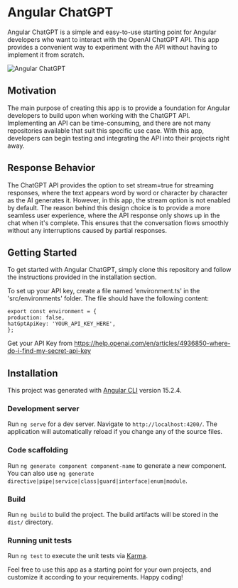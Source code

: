 # Angular ChatGPT
Angular ChatGPT is a simple and easy-to-use starting point for Angular developers who want to interact with the OpenAI ChatGPT API. This app provides a convenient way to experiment with the API without having to implement it from scratch.

![Angular ChatGPT](https://user-images.githubusercontent.com/20193574/225767028-f275589a-d222-4873-a64b-a96af84cf69e.jpg)

## Motivation
The main purpose of creating this app is to provide a foundation for Angular developers to build upon when working with the ChatGPT API. Implementing an API can be time-consuming, and there are not many repositories available that suit this specific use case. With this app, developers can begin testing and integrating the API into their projects right away.

## Response Behavior
The ChatGPT API provides the option to set stream=true for streaming responses, where the text appears word by word or character by character as the AI generates it. However, in this app, the stream option is not enabled by default. The reason behind this design choice is to provide a more seamless user experience, where the API response only shows up in the chat when it's complete. This ensures that the conversation flows smoothly without any interruptions caused by partial responses.

## Getting Started
To get started with Angular ChatGPT, simply clone this repository and follow the instructions provided in the installation section.

To set up your API key, create a file named 'environment.ts' in the 'src/environments' folder.
The file should have the following content:
 
 ```
export const environment = {
 production: false,
 hatGptApiKey: 'YOUR_API_KEY_HERE',
};
```
Get your API Key from https://help.openai.com/en/articles/4936850-where-do-i-find-my-secret-api-key

## Installation
This project was generated with [Angular CLI](https://github.com/angular/angular-cli) version 15.2.4.

### Development server

Run `ng serve` for a dev server. Navigate to `http://localhost:4200/`. The application will automatically reload if you change any of the source files.

### Code scaffolding

Run `ng generate component component-name` to generate a new component. You can also use `ng generate directive|pipe|service|class|guard|interface|enum|module`.

### Build

Run `ng build` to build the project. The build artifacts will be stored in the `dist/` directory.

### Running unit tests

Run `ng test` to execute the unit tests via [Karma](https://karma-runner.github.io).

Feel free to use this app as a starting point for your own projects, and customize it according to your requirements. Happy coding!

